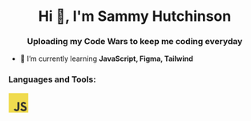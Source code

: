 <h1 align="center">Hi 👋, I'm Sammy Hutchinson</h1>
<h3 align="center">Uploading my Code Wars to keep me coding everyday</h3>

- 🌱 I’m currently learning **JavaScript, Figma, Tailwind**






<p align="left">
</p>

<h3 align="left">Languages and Tools:</h3>
<p align="left"> <a href="https://developer.mozilla.org/en-US/docs/Web/JavaScript" target="_blank" rel="noreferrer"> <img src="https://raw.githubusercontent.com/devicons/devicon/master/icons/javascript/javascript-original.svg" alt="javascript" width="40" height="40"/> </a> </p>
